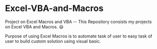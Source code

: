 # Excel-VBA-and-Macros
Project on Excel Macros and VBA
-- This Repository consists my projects on Excel VBA and Macros. :smiley:

Purpose of using Excel Macros is to automate task of user to  easy task of user to build custom solution using visual basic.
